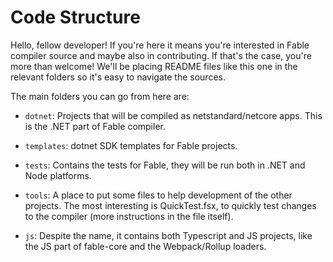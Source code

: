 # Code Structure

Hello, fellow developer! If you're here it means you're interested in Fable compiler source and maybe also in contributing. If that's the case, you're more than welcome! We'll be placing README files like this one in the relevant folders so it's easy to navigate the sources.

The main folders you can go from here are:

- `dotnet`: Projects that will be compiled as netstandard/netcore apps. This is the .NET part of Fable compiler.

- `templates`: dotnet SDK templates for Fable projects.

- `tests`: Contains the tests for Fable, they will be run both in .NET and Node platforms.

- `tools`: A place to put some files to help development of the other projects. The most interesting is QuickTest.fsx, to quickly test changes to the compiler (more instructions in the file itself).

- `js`: Despite the name, it contains both Typescript and JS projects, like the JS part of fable-core and the Webpack/Rollup loaders.
